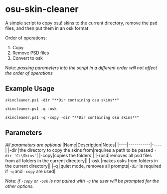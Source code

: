 # osu-skin-cleaner

A simple script to copy osu! skins to the current directory, remove the psd files, and then put them in an osk format

Order of operations:

1. Copy
2. Remove PSD files
3. Convert to osk

Note: _passing parameters into the script in a different order will not affect the order of operations_

## Example Usage

`skincleaner.ps1 -dir "**Dir containing osu skins**"`

`skincleaner.ps1 -q -osk`

`skincleaner.ps1 -q -copy -dir "**Dir containing osu skins**" `

## Parameters

_All parameters are optional_
|Name|Description|Notes|
|----|-----------|-----|
|-dir |the directory to copy the skins from|requires a path to be passed `-dir 'C:\Skins'`|
|-copy|copies the folders||
|-rpsd|removes all psd files from all folders in the current directory||
|-osk |makes osks from folders in the current directory||
|-q |quiet mode, removes all prompts|`-dir` is required if `-q` and `-copy` are used|

Note: _if `-copy` or `-osk` is not paired with `-q` the user will be prompted for the other options._
